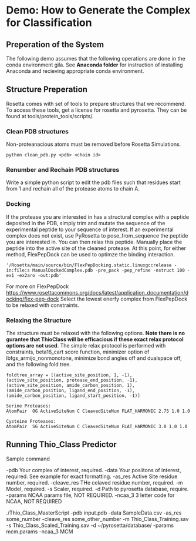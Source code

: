 # Demo: How to Generate the Complex for Classification

## Preperation of the System
The following demo assumes that the following operations are done in the conda environment gila.
See __Anaconda folder__ for instruction of installing Anaconda and recieving appropriate conda environment.

## Structure Preperation
Rosetta comes with set of tools to prepare structures that we recommend. To access these tools, get a license for rosetta and pyrosetta. They can be found at tools/protein_tools/scripts/. 
### Clean PDB structures
Non-proteanacious atoms must be removed before Rosetta Simulations. 
```
python clean_pdb.py <pdb> <chain id>
```
### Renumber and Rechain PDB structures
Write a simple python script to edit the pdb files such that residues start from 1 and rechain all of the protease atoms to chain A.

### Docking
If the protease you are interested in has a structural complex with a peptide deposited in the PDB, simply trim and mutate the sequence of the experimental peptide to your sequence of interest. If an experimental complex does not exist, use PyRosetta to pose_from_sequence the peptide you are interested in. You can then relax this peptide. Manually place the peptide into the active site of the cleaned protease. At this point, for either method, FlexPepDock can be used to optimze the binding interaction.

```
'/Rosetta/main/source/bin/FlexPepDocking.static.linuxgccrelease -in:file:s ManualDockedComplex.pdb -pre_pack -pep_refine -nstruct 100 -ex1 -ex2aro -out:pdb'
```
For more on FlexPepDock https://www.rosettacommons.org/docs/latest/application_documentation/docking/flex-pep-dock
Select the lowest enerfy complex from FlexPepDock to be relaxed with constraints.

### Relaxing the Structure
The structure must be relaxed with the following options. __Note there is no gurantee that ThioClass will be efficacious if these exact relax protocol options are not used__. The simple relax protocol is performed with constraints, beta16_cart score function, minimizer option of lbfgs_armijo_nonmonotone, minimize bond angles off and dualspace off, and the following fold tree. 

```
foldtree_array = [(active_site_position, 1, -1), 
(active_site_position, protease_end_position, -1), 
(active_site_position, amide_carbon_position, 1),
(amide_carbon_position, ligand_end_position, -1),
(amide_carbon_position, ligand_start_position, -1)]

Serine Proteases:
AtomPair  OG ActiveSiteNum C CleavedSiteNum FLAT_HARMONIC 2.75 1.0 1.0	

Cysteine Proteases:
AtomPair  SG ActiveSiteNum C CleavedSiteNum FLAT_HARMONIC 3.0 1.0 1.0
```

## Running Thio_Class Predictor
Sample command

-pdb Your complex of interest, required.
-data Your posiitons of interest, required. See example for exact formatting.
-as_res Active Site residue number, required.
-cleave_res THe celaved residue number, required.
-m Model, required.
-s Scaler, required.
-d Path to pyrosetta database, require.
-params NCAA params file, NOT REQUIRED.
-ncaa_3 3 letter code for NCAA, NOT REQUIRED

./Thio_Class_MasterScript -pdb input.pdb -data SampleData.csv -as_res some_number -cleave_res some_other_number -m Thio_Class_Training.sav -s Thio_Class_Scaled_Training.sav -d ~/pyrosetta/database/ -params mcm.params -ncaa_3 MCM

